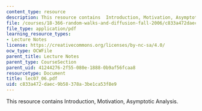 ```yaml
---
content_type: resource
description: This resource contains  Introduction, Motivation, Asymptotic Analysis.
file: /courses/18-366-random-walks-and-diffusion-fall-2006/c833a472daec9b58378a3be1ca53f8e9_lec07_06.pdf
file_type: application/pdf
learning_resource_types:
- Lecture Notes
license: https://creativecommons.org/licenses/by-nc-sa/4.0/
ocw_type: OCWFile
parent_title: Lecture Notes
parent_type: CourseSection
parent_uid: 41244276-2f55-080e-1888-0b9af56fcaa8
resourcetype: Document
title: lec07_06.pdf
uid: c833a472-daec-9b58-378a-3be1ca53f8e9
---
```

This resource contains  Introduction, Motivation, Asymptotic Analysis.